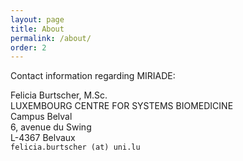 ```yaml
---
layout: page
title: About
permalink: /about/
order: 2
---
```

Contact information regarding MIRIADE:

Felicia Burtscher, M.Sc.<br>
LUXEMBOURG CENTRE FOR SYSTEMS BIOMEDICINE <br>
Campus Belval <br>
6, avenue du Swing <br>
L-4367 Belvaux <br>
`felicia.burtscher (at) uni.lu`<br>

<!--
Here you would normally put your contact information.

---

You can find out more info about customizing your Jekyll theme, as well as basic Jekyll usage documentation at [jekyllrb.com](https://jekyllrb.com/)

You can find the source code for this theme at Gitlab:
[core-services/jekyll-theme-lcsb-default](https://git-r3lab.uni.lu/core-services/jekyll-theme-lcsb-default).

We have successfully helped in publishing at least (their number is increasing) the following websites:
 * [Page of theme](https://core-services.pages.uni.lu/jekyll-theme-lcsb-default/)
 * [This very page](https://core-services.pages.uni.lu/pages-jekyll-lcsb-template/)
 * [Minerva doc's](https://minerva.pages.uni.lu/doc/)
 * [PDmap blog](https://pdmap.pages.uni.lu/blog/)
 * [IMP](https://imp.pages.uni.lu/web/)

-->